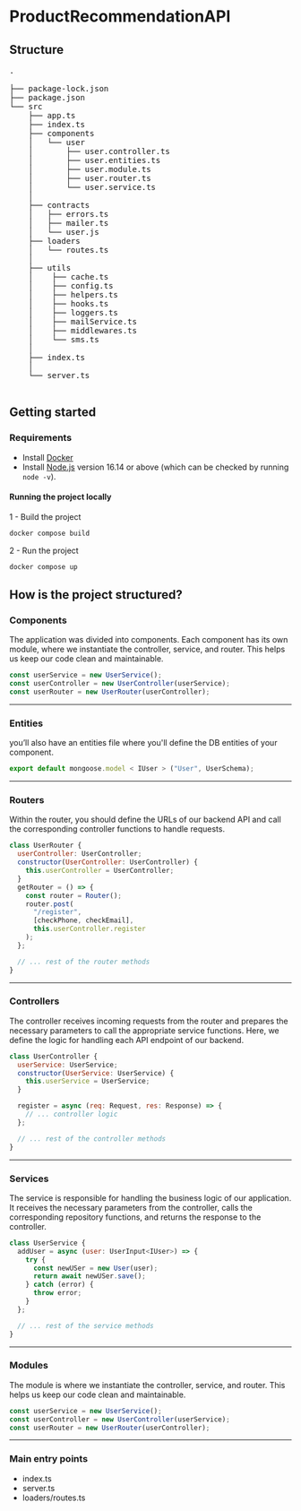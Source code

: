 # ProductRecommendationAPI

## Structure

<span>
<pre>
.<br>
├── package-lock.json
├── package.json
└── src
    ├── app.ts
    ├── index.ts
    ├── components
    │   └── user
    │       ├── user.controller.ts
    │       ├── user.entities.ts
    │       ├── user.module.ts
    │       ├── user.router.ts
    │       └── user.service.ts
    │
    ├── contracts
    │   ├── errors.ts
    │   ├── mailer.ts
    │   └── user.js
    ├── loaders
    │   └── routes.ts
    │
    ├── utils
    │    ├── cache.ts
    │    ├── config.ts
    │    ├── helpers.ts
    │    ├── hooks.ts
    │    ├── loggers.ts
    │    ├── mailService.ts
    │    ├── middlewares.ts
    │    └── sms.ts
    │
    ├── index.ts
    │
    └── server.ts

</pre>
</span>

## Getting started

### Requirements

- Install [Docker](https://docs.docker.com/get-docker)
- Install [Node.js](https://nodejs.org/en/download/) version 16.14 or above (which can be checked by running `node -v`).

#### Running the project locally

1 - Build the project

```bash
docker compose build
```

2 - Run the project

```bash
docker compose up
```

## How is the project structured?

### Components

The application was divided into components. Each component has its own module, where we instantiate the controller, service, and router. This helps us keep our code clean and maintainable.

```js
const userService = new UserService();
const userController = new UserController(userService);
const userRouter = new UserRouter(userController);
```

---

### Entities

you’ll also have an entities file where you'll define the DB entities of your component.

```js
export default mongoose.model < IUser > ("User", UserSchema);
```

---

### Routers

Within the router, you should define the URLs of our backend API and call the corresponding controller functions to handle requests.

```js
class UserRouter {
  userController: UserController;
  constructor(UserController: UserController) {
    this.userController = UserController;
  }
  getRouter = () => {
    const router = Router();
    router.post(
      "/register",
      [checkPhone, checkEmail],
      this.userController.register
    );
  };

  // ... rest of the router methods
}
```

---

### Controllers

The controller receives incoming requests from the router and prepares the necessary parameters to call the appropriate service functions. Here, we define the logic for handling each API endpoint of our backend.

```js
class UserController {
  userService: UserService;
  constructor(UserService: UserService) {
    this.userService = UserService;
  }

  register = async (req: Request, res: Response) => {
    // ... controller logic
  };

  // ... rest of the controller methods
}
```

---

### Services

The service is responsible for handling the business logic of our application. It receives the necessary parameters from the controller, calls the corresponding repository functions, and returns the response to the controller.

```js
class UserService {
  addUser = async (user: UserInput<IUser>) => {
    try {
      const newUSer = new User(user);
      return await newUSer.save();
    } catch (error) {
      throw error;
    }
  };

  // ... rest of the service methods
}
```

---

### Modules

The module is where we instantiate the controller, service, and router. This helps us keep our code clean and maintainable.

```js
const userService = new UserService();
const userController = new UserController(userService);
const userRouter = new UserRouter(userController);
```

---

### Main entry points

- index.ts
- server.ts
- loaders/routes.ts
